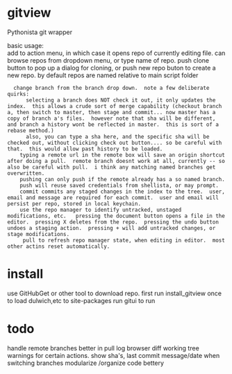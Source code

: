 gitview
=======

Pythonista git wrapper

basic usage:  
      add to action menu, in which case it opens repo of currently editing file.
      can browse repos from dropdown menu, or type name of repo.
      push clone button to pop up a dialog for cloning, or push new repo buton to create a new repo.  by default repos are named relative to main script folder
      
      change branch from the branch drop down.  note a few deliberate quirks:
          selecting a branch does NOT check it out, it only updates the index.  this allows a crude sort of merge capability (checkout branch a, then switch to master, then stage and commit... now master has a copy of branch a's files.  however note that sha will be different, and branch a history wont be reflected in master.  this is sort of a rebase method.)
          also, you can type a sha here, and the specific sha will be checked out, without clicking check out button.... so be careful with that.  this would allow past history to be loaded.
        typing a remote url in the remote box will save an origin shortcut after doing a pull.  remote branch doesnt work at all, currently -- so also be careful with pull.  i think any matching named branches get overwritten.
        pushing can only push if the remote already has a so named branch.
        push will reuse saved credentials from shellista, or may prompt.
        commit commits any staged changes in the index to the tree.  user, email and message are required for each commit.  user and email will persist per repo, stored in local keychain.
        use the repo manager to identify untracked, unstaged modifications, etc.   pressing the document button opens a file in the editor.  pressing X deletes from the repo.  pressing the undo button undoes a staging action.  pressing + will add untracked changes, or stage modifications.
         pull to refresh repo manager state, when editing in editor.  most other actins reset automatically.
         
install
=======
use GitHubGet or other tool to download repo.
first run install_gitview once to load dulwich,etc to site-packages
run gitui to run
                                                                                                                    
todo
====
handle remote branches better in pull
log browser
diff working tree
warnings for certain actions.
show sha's, last commit message/date when switching branches
modularize /organize code bettery

                                                                                                        
